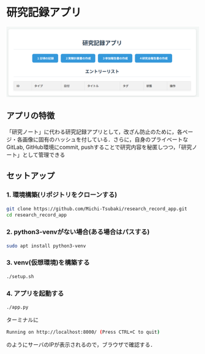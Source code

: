 # 研究記録アプリ

![画像](images/image.png)
## アプリの特徴
「研究ノート」に代わる研究記録アプリとして，改ざん防止のために，各ページ・各画像に固有のハッシュを付している．さらに，自身のプライベートなGitLab, GitHub環境にcommit, pushすることで研究内容を秘匿しつつ，「研究ノート」として管理できる 

## セットアップ
### 1. 環境構築(リポジトリをクローンする)
```bash
git clone https://github.com/Michi-Tsubaki/research_record_app.git
cd research_record_app
```

### 2. python3-venvがない場合(ある場合はパスする)
```bash
sudo apt install python3-venv
```

### 3. venv(仮想環境)を構築する
```bash
./setup.sh
```

### 4. アプリを起動する
```bash
./app.py
```

ターミナルに
```bash
Running on http://localhost:8000/ (Press CTRL+C to quit)
```
のようにサーバのIPが表示されるので，ブラウザで確認する．

